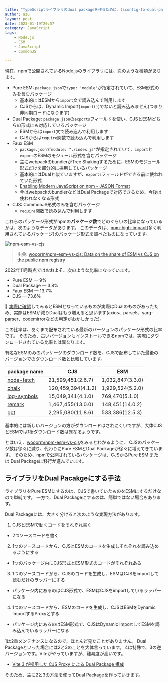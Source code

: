 ```yaml
---
title: "TypeScriptライブラリのdual packageを作るために、tsconfig-to-dual-packageを作った"
author: azu
layout: post
date: 2023-01-19T20:57
category: JavaScript
tags:
    - Node.js
    - ESM
    - JavaScript
    - CommonJS

---
```


現在、npmで公開されているNode.jsのライブラリには、次のような種類があります。

- Pure ESM:
  `package.json`で`type: 'module'`が指定されていて、ESM形式のみを含むパッケージ
  - 基本的にはESMから`import`文で読み込んで利用します
  - CJSからは、Dynamic
    Import(`import()`)でないと読み込みません(つまり非同期ロードになります)
- Dual Package:
  `package.json`の`exports`フィールドを使い、CJSとESMどちらの形式にも対応しているパッケージ
  - ESMからは`import`文で読み込んで利用します
  - CJSからは`require`関数で読み込んで利用します
- Faux ESM
  - `package.json`で`module: "./index.js"`が指定されていて、`import`と`export`のESMのモジュール形式を含むパッケージ
  - 主にwebpackのbundlerがTree
    Shakingするために、ESMのモジュール形式だけを部分的に採用しているパッケージ
  - 基本的にはDualと似ていますが、`exports`フィールドができる前に使われていた形式
  - [Enabling Modern JavaScript on npm - JASON Format](https://jasonformat.com/enabling-modern-js-on-npm/)
  - 今はwebpackのbundlerなどはDual
    Packageで対応できるため、今後は使われなくなる形式
- CJS: CommonJS形式のみを含むパッケージ
  - `require`関数で読み込んで利用します

これらのパッケージ形式がnpmの**パッケージ数**でどのぐらいの比率になっているかは、次のようなデータがあります。
このデータは、[npm-high-impact](https://github.com/wooorm/npm-high-impact)(多く利用されているパッケージ)のパッケージ形式を調べたものになっています。

![npm-esm-vs-cjs](/wp-content/uploads/2023/01/npm-esm-vs-cjs.svg)

> 出典:
> [wooorm/npm-esm-vs-cjs: Data on the share of ESM vs CJS on the public npm registry](https://github.com/wooorm/npm-esm-vs-cjs)

2022年11月時点ではおおよそ、次のような比率になっています。

- Pure ESM — 9%
- Dual Package — 3.8%
- Faux ESM — 13.7%
- CJS — 73.6%

📝
[実際に確認](https://github.com/wooorm/npm-esm-vs-cjs/blob/main/data/2022-11-04.json)してみるとESMとなっているものが実際はDualのものがあったため、実際はESMが減りDualはもう増えると思います(axios、parse5、yarg-parser、codemirrorなどの判定がおかしかった)。

この比率は、あくまで配布されている最新のバージョンのパッケージ形式の比率です。
そのため、古いバージョンもインストールできるnpmでは、実際にダウンロードされている比率とは異なります。

有名なESMのみのパッケージのダウンロード数を、CJSで配布していた最後のバージョンでのダウンロード数と比較しています。

| package name                                                                | CJS                | ESM              |
| --------------------------------------------------------------------------- | ------------------ | ---------------- |
| [node-fetch](https://www.npmjs.com/package/node-fetch?activeTab=versions)   | 21,599,451(2.6.7)  | 1,032,847(3.3.0) |
| [chalk](https://www.npmjs.com/package/chalk?activeTab=versions)             | 120,459,394(4.1.2) | 1,929,524(5.2.0) |
| [log-symbols](https://www.npmjs.com/package/log-symbols?activeTab=versions) | 15,049,341(4.1.0)  | 769,470(5.1.0)   |
| [remark](https://www.npmjs.com/package/remark?activeTab=versions)           | 1,467,455(13.0.0)  | 148,451(14.0.2)  |
| [got](https://www.npmjs.com/package/got?activeTab=versions)                 | 2,295,080(11.8.6)  | 533,386(12.5.3)  |

基本的には新しいバージョンの方がダウンロードはされにくいですが、大体CJSとESMでは1桁ダウンロード数は異なるようです。

とはいえ、[wooorm/npm-esm-vs-cjs](https://github.com/wooorm/npm-esm-vs-cjs)をみるとわかるように、
CJSのパッケージ数は徐々に減り、代わりにPure ESMとDual Packageが徐々に増えてきています。
そのため、npmで公開されているパッケージは、CJSからPure ESM または Dual Packageに移行が進んでいます。

## ライブラリをDual Pacakgeにする手法

ライブラリをPure ESMにするのは、CJSで書いていたものをESMにするだけなので単純です。
一方で、Dual Packageにするのは、簡単ではない場合もあります。

Dual Packageには、大きく分けると次のような実現方法があります。

1. CJSとESMで動くコードをそれぞれ書く
  - 2つソースコードを書く
2. 1つのソースコードから、CJSとESMのコードを生成しそれぞれを読み込めるようにする
  - 1つのパッケージ内にCJS形式とESM形式のコードがそれぞれある
3. 1つのソースコードから、CJSのコードを生成し、ESMはCJSをimportして読むだけのラッパーにする
  - パッケージ内にあるのはCJS形式で、ESMはCJSをimportしているラッパーになる
4. 1つのソースコードから、ESMのコードを生成し、CJSはESMをDynamic ImportするProxyとする
  - パッケージ内にあるのはESM形式で、CJSはDynamic ImportしてESMを読み込んでいるラッパーになる

1は2重メンテナンスになるので、ほとんど見たことがありません。
Dual Packageといった場合には2と3のことを大体言っています。
4は特殊で、3の逆バージョンです。Viteがやっていますが、難易度が高いです。

- [Vite 3 が採用した CJS Proxy による Dual Package 構成](https://zenn.dev/teppeis/articles/2022-07-npm-dual-pacakge-cjs-proxy)

そのため、主に2と3の方法を使ってDual Packageを作っていきます。

